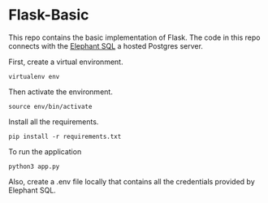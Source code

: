 # Flask-Basic

This repo contains the basic implementation of Flask. 
The code in this repo connects with the [Elephant SQL](https://www.elephantsql.com/) a hosted Postgres server.

First, create a virtual environment.

```
virtualenv env
```
Then activate the environment.
```
source env/bin/activate
```

Install all the requirements.

```
pip install -r requirements.txt
```
To run the application 
```
python3 app.py
```

Also, create a .env file locally that contains all the credentials provided by Elephant SQL.
